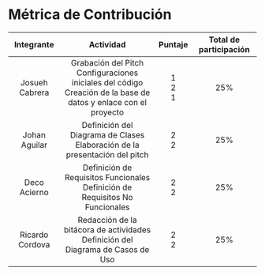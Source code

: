 # Métrica de Contribución

| **Integrante** | **Actividad** | **Puntaje** | **Total de participación** |
|:---:|:---:|:---:|:---:|
| Josueh Cabrera | Grabación del Pitch<br>Configuraciones iniciales del código<br>Creación de la base de datos y enlace con el proyecto | 1<br>2<br>1 | 25% |
| Johan Aguilar | Definición del Diagrama de Clases<br>Elaboración de la presentación del pitch | 2<br>2 | 25% |
| Deco Acierno | Definición de Requisitos Funcionales<br>Definición de Requisitos No Funcionales | 2<br>2 | 25% |
| Ricardo Cordova | Redacción de la bitácora de actividades<br>Definición del Diagrama de Casos de Uso | 2<br>2 | 25% |